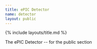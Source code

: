 ```yaml
---
title: ePIC Detector
name: detector
layout: public
---
```


{% include layouts/title.md %}

The ePIC Detector -- for the public section



